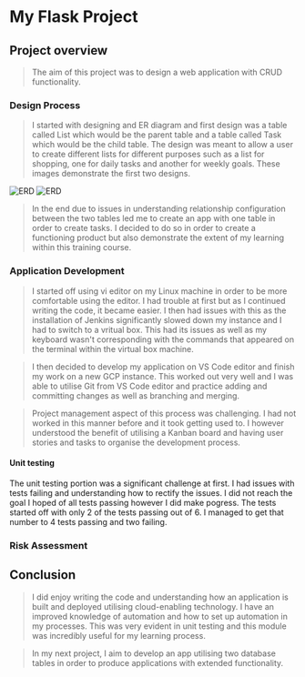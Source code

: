 # My Flask Project

## Project overview

> The aim of this project was to design a web application with CRUD functionality.

### Design Process

> I started with designing and ER diagram and first design was a table called List which would be the parent table and a table called Task which would be the child table. The design was meant to allow a user to create different lists for different purposes such as a list for shopping, one for daily tasks and another for weekly goals. These images demonstrate the first two designs.

![ERD](Desktop/Images/drawio.jpeg)
![ERD](Desktop/Images/lucidchart.jpeg)

> In the end due to issues in understanding relationship configuration between the two tables led me to create an app with one table in order to create tasks. I decided to do so in order to create a functioning product but also demonstrate the extent of my learning within this training course. 

### Application Development

> I started off using vi editor on my Linux machine in order to be more comfortable using the editor. I had trouble at first but as I continued writing the code, it became easier. I then had issues with this as the installation of Jenkins significantly slowed down my instance and I had to switch to a vritual box. This had its issues as well as my keyboard wasn't corresponding with the commands that appeared on the terminal within the virtual box machine. 

> I then decided to develop my application on VS Code editor and finish my work on a new GCP instance. This worked out very well and I was able to utilise Git from VS Code editor and practice adding and committing changes as well as branching and merging.

> Project management aspect of this process was challenging. I had not worked in this manner before and it took getting used to. I however understood the benefit of utilising a Kanban board and having user stories and tasks to organise the development process. 

#### Unit testing

The unit testing portion was a significant challenge at first. I had issues with tests failing and understanding how to rectify the issues. I did not reach the goal I hoped of all tests passing however I did make pogress. The tests started off with only 2 of the tests passing out of 6. I managed to get that number to 4 tests passing and two failing.

### Risk Assessment

## Conclusion

> I did enjoy writing the code and understanding how an application is built and deployed utilising cloud-enabling technology. I have an improved knowledge of automation and how to set up automation in my processes. This was very evident in unit testing and this module was incredibly useful for my learning process. 

> In my next project, I aim to develop an app utilising two database tables in order to produce applications with extended functionality. 
